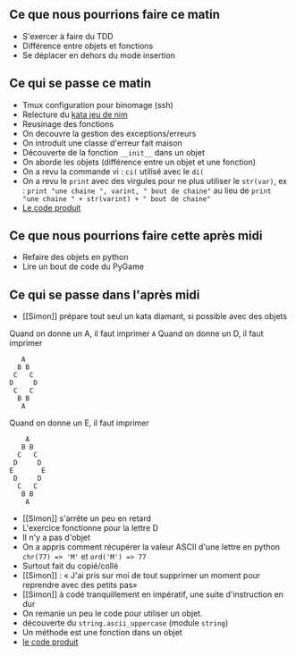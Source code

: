 
## Ce que nous pourrions faire ce matin

* S'exercer à faire du TDD
* Différence entre objets et fonctions
* Se déplacer en dehors du mode insertion

## Ce qui se passe ce matin

* Tmux configuration pour binomage (ssh)
* Relecture du [kata jeu de nim](http://codingdojo.org/kata/Nim/)
* Reusinage des fonctions
* On decouvre la gestion des exceptions/erreurs
* On introduit une classe d'erreur fait maison
* Découverte de la fonction `__init__` dans un objet
* On aborde les objets (différence entre un objet et une fonction)
* On a revu la commande vi : `ci(` utilisé avec le `di(`
* On a revu le `print` avec des virgules pour ne plus utiliser le `str(var)`, ex : `print "une chaine ", varint, " bout de chaine"` au lieu de `print "une chaine " + str(varint) + " bout de chaine"`
* [Le code produit](https://github.com/ut7/rookie-club/commit/9cae1fd1047e3105605c6c574a4fdde016159328)

## Ce que nous pourrions faire cette après midi

* Refaire des objets en python
* Lire un bout de code du PyGame

## Ce qui se passe dans l'après midi

* [[Simon]] prépare tout seul un kata diamant, si possible avec des objets

Quand on donne un A, il faut imprimer 
`A`
Quand on donne un D, il faut imprimer
```
   A
  B B
 C   C
D     D
 C   C
  B B
   A
```
Quand on donne un E, il faut imprimer
```
    A
   B B
  C   C
 D     D
E       E
 D     D
  C   C
   B B
    A
```

* [[Simon]] s'arrête un peu en retard
* L'exercice fonctionne pour la lettre D
* Il n'y a pas d'objet
* On a appris comment récupérer la valeur ASCII d'une lettre en python `chr(77) => 'M'` et `ord('M') => 77`
* Surtout fait du copié/collé
* [[Simon]] : « J'ai pris sur moi de tout supprimer un moment pour reprendre avec des petits pas»
* [[Simon]] à codé tranquillement en impératif, une suite d'instruction en dur
* On remanie un peu le code pour utiliser un objet.
* découverte du `string.ascii_uppercase` (module `string`)
* Un méthode est une fonction dans un objet
* [le code produit](https://github.com/ut7/rookie-club/commit/df59b6bde65b09b10de000530a4b2a4e5486e244)

